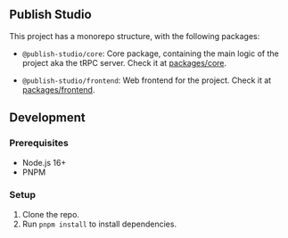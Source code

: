 ## Publish Studio

This project has a monorepo structure, with the following packages:

-   `@publish-studio/core`: Core package, containing the main logic of the project aka the tRPC server. Check it at [packages/core](packages/core).

-   `@publish-studio/frontend`: Web frontend for the project. Check it at [packages/frontend](packages/frontend).

## Development

### Prerequisites

-   Node.js 16+
-   PNPM

### Setup

1. Clone the repo.
2. Run `pnpm install` to install dependencies.
